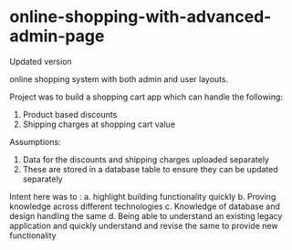 # online-shopping-with-advanced-admin-page
Updated version


online shopping system with both admin and user layouts.


Project was to build a shopping cart app which can handle the following:
1. Product based discounts
2. Shipping charges at shopping cart value

Assumptions:
1. Data for the discounts and shipping charges uploaded separately
2. These are stored in a database table to ensure they can be updated separately




 Intent here was to :
a. highlight building functionality quickly
b. Proving knowledge across different technologies
c. Knowledge of database and design handling the same
d. Being able to understand an existing legacy application and
   quickly understand and revise the same to provide new 
   functionality

